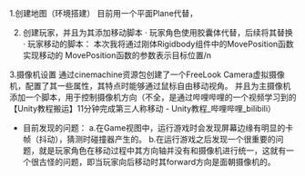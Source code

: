 1.创建地图（环境搭建）
目前用一个平面Plane代替，

2. 创建玩家，并且为其添加移动脚本
· 玩家角色使用胶囊体代替，后续将其替换
· 玩家移动的脚本：
本次我将通过刚体Rigidbody组件中的MovePosition函数实现移动的
MovePosition函数的参数表示目标位置/n

3.摄像机设置
通过cinemachine资源包创建了一个FreeLook Camera虚拟摄像机，配置了其一些属性，其特点时能够通过鼠标自由移动视角。
并且为主摄像机添加一个脚本，用于控制摄像机方向（不全，是通过哔哩哔哩的一个视频学习到的【Unity教程搬运】11分钟完成第三人称移动 - Unity教程_哔哩哔哩_bilibili）

- 目前发现的问题：
a.在Game视图中，运行游戏时会发现屏幕边缘有明显的卡帧（抖动），猜测时碰撞器产生的。
b.在运行游戏之后发现一个很重要的问题，就是玩家角色在移动过程中其方向轴并没有和摄像机进行统一，这就有一个很古怪的问题，即当玩家向后移动时其forward方向是面朝摄像机的。
